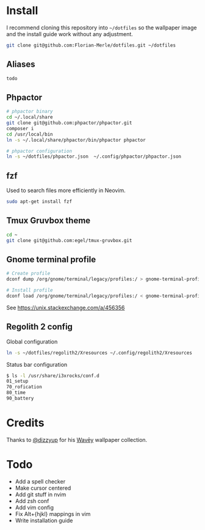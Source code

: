 # Install

I recommend cloning this repository into `~/dotfiles` so the wallpaper image and the install guide work without any adjustment.

```sh
git clone git@github.com:Florian-Merle/dotfiles.git ~/dotfiles
```

## Aliases

```sh
todo
```

## Phpactor

```sh
# phpactor binary
cd ~/.local/share
git clone git@github.com:phpactor/phpactor.git
composer i
cd /usr/local/bin
ln -s ~/.local/share/phpactor/bin/phpactor phpactor

# phpactor configuration
ln -s ~/dotfiles/phpactor.json  ~/.config/phpactor/phpactor.json
```

## fzf

Used to search files more efficiently in Neovim.

```sh
sudo apt-get install fzf
```

## Tmux Gruvbox theme

```sh
cd ~
git clone git@github.com:egel/tmux-gruvbox.git
```

## Gnome terminal profile

```sh
# Create profile
dconf dump /org/gnome/terminal/legacy/profiles:/ > gnome-terminal-profiles.dconf

# Install profile
dconf load /org/gnome/terminal/legacy/profiles:/ < gnome-terminal-profiles.dconf
```

See https://unix.stackexchange.com/a/456356

## Regolith 2 config

Global configuration

```sh
ln -s ~/dotfiles/regolith2/Xresources ~/.config/regolith2/Xresources
```

Status bar configuration

```sh
$ ls -l /usr/share/i3xrocks/conf.d
01_setup
70_rofication
80_time
90_battery
```

# Credits

Thanks to [@dizzyup](https://hector.me/) for his [Wavēy](https://hector.me/wavey) wallpaper collection.

# Todo

* Add a spell checker
* Make cursor centered
* Add git stuff in nvim
* Add zsh conf
* Add vim config
* Fix Alt+{hjkl} mappings in vim
* Write installation guide
